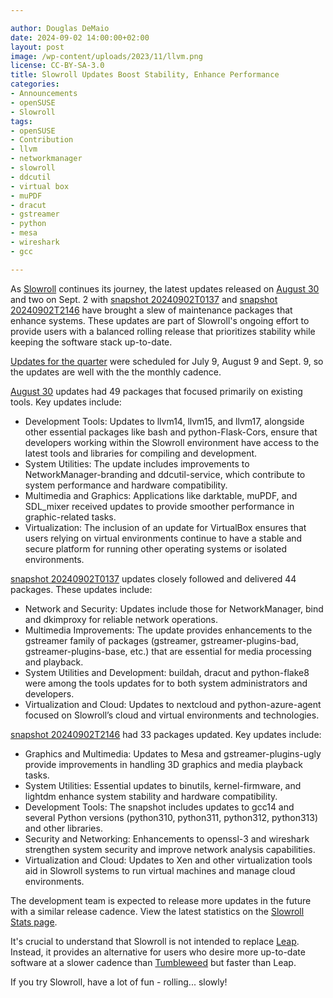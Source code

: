 ```yaml
---

author: Douglas DeMaio
date: 2024-09-02 14:00:00+02:00
layout: post
image: /wp-content/uploads/2023/11/llvm.png
license: CC-BY-SA-3.0
title: Slowroll Updates Boost Stability, Enhance Performance
categories:
- Announcements
- openSUSE
- Slowroll
tags:
- openSUSE
- Contribution
- llvm
- networkmanager
- slowroll
- ddcutil
- virtual box
- muPDF
- dracut
- gstreamer
- python
- mesa
- wireshark
- gcc

---
```


As [Slowroll](https://en.opensuse.org/openSUSE:Slowroll) continues its journey, the latest updates released on [August 30](https://lists.opensuse.org/archives/list/factory@lists.opensuse.org/thread/BQE4US3FPGEZKOJNEYBNMB2BW2QJCF2B/) and two on Sept. 2 with [snapshot 20240902T0137](https://lists.opensuse.org/archives/list/factory@lists.opensuse.org/thread/SH44ZK6FHLFMELMNV2XI377DAFRPRPNP/) and [snapshot 20240902T2146](https://lists.opensuse.org/archives/list/factory@lists.opensuse.org/thread/TGMFBUZTPFYSCSEM44OPFBH4FWG5SETW/) have brought a slew of maintenance packages that enhance systems. These updates are part of Slowroll's ongoing effort to provide users with a balanced rolling release that prioritizes stability while keeping the software stack up-to-date.

[Updates for the quarter](https://news.opensuse.org/2024/07/03/slowroll-set-for-a-quarter-of-updates/) were scheduled for July 9, August 9 and Sept. 9, so the updates are well with the the monthly cadence.

[August 30](https://lists.opensuse.org/archives/list/factory@lists.opensuse.org/thread/BQE4US3FPGEZKOJNEYBNMB2BW2QJCF2B/) updates had 49 packages that focused primarily on existing tools. Key updates include:

* Development Tools: Updates to llvm14, llvm15, and llvm17, alongside other essential packages like bash and python-Flask-Cors, ensure that developers working within the Slowroll environment have access to the latest tools and libraries for compiling and development.
* System Utilities: The update includes improvements to NetworkManager-branding and ddcutil-service, which contribute to system performance and hardware compatibility.
* Multimedia and Graphics: Applications like darktable, muPDF, and SDL_mixer received updates to provide smoother performance in graphic-related tasks.
* Virtualization: The inclusion of an update for VirtualBox ensures that users relying on virtual environments continue to have a stable and secure platform for running other operating systems or isolated environments.

[snapshot 20240902T0137](https://lists.opensuse.org/archives/list/factory@lists.opensuse.org/thread/SH44ZK6FHLFMELMNV2XI377DAFRPRPNP/) updates closely followed and delivered 44 packages. These updates include:
    
* Network and Security: Updates include those for NetworkManager, bind and dkimproxy for reliable network operations.
* Multimedia Improvements: The update provides enhancements to the gstreamer family of packages (gstreamer, gstreamer-plugins-bad, gstreamer-plugins-base, etc.) that are essential for media processing and playback. 
* System Utilities and Development: buildah, dracut and python-flake8 were among the tools updates for to both system administrators and developers.
* Virtualization and Cloud: Updates to nextcloud and python-azure-agent focused on Slowroll’s cloud and virtual environments and technologies.

[snapshot 20240902T2146](https://lists.opensuse.org/archives/list/factory@lists.opensuse.org/thread/TGMFBUZTPFYSCSEM44OPFBH4FWG5SETW/) had 33 packages updated. Key updates include:

* Graphics and Multimedia: Updates to Mesa and gstreamer-plugins-ugly provide improvements in handling 3D graphics and media playback tasks.
* System Utilities: Essential updates to binutils, kernel-firmware, and lightdm enhance system stability and hardware compatibility.
* Development Tools: The snapshot includes updates to gcc14 and several Python versions (python310, python311, python312, python313) and other libraries.
* Security and Networking: Enhancements to openssl-3 and wireshark strengthen system security and improve network analysis capabilities.
* Virtualization and Cloud: Updates to Xen and other virtualization tools aid in Slowroll systems to run virtual machines and manage cloud environments.

The development team is expected to release more updates in the future with a similar release cadence.
View the latest statistics on the [Slowroll Stats page](http://stage3.opensuse.org:17080/munin/opensuse.org/stage3.opensuse.org/slowrollstats.html).

It's crucial to understand that Slowroll is not intended to replace [Leap](https://get.opensuse.org/tumbleweed/). Instead, it provides an alternative for users who desire more up-to-date software at a slower cadence than [Tumbleweed](https://get.opensuse.org/tumbleweed/) but faster than Leap.

If you try Slowroll, have a lot of fun - rolling... slowly!


<meta name="openSUSE, Tumbleweed, Developers, sysadmin, user, Open Source, rolling release, networkmanager, llvm" content="HTML,CSS,XML,JavaScript">

